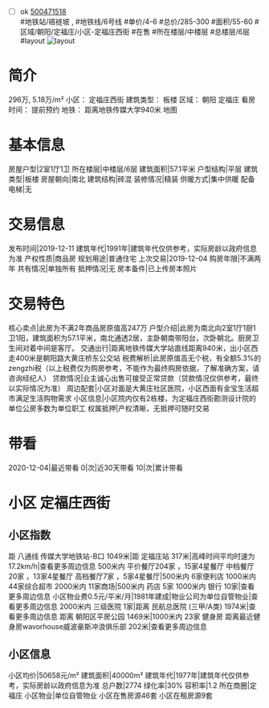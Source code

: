 - [ ] ok [500471518](https://bj.5i5j.com/ershoufang/500471518.html)  
 #地铁站/褡裢坡 ,  #地铁线/6号线
#单价/4-6 #总价/285-300 #面积/55-60   #区域/朝阳/定福庄/小区-定福庄西街 #在售 #所在楼层/中楼层 #总楼层/6层 #layout 
![layout](http://image2.5i5j.com//group2/M00/CB/B5/CgqJNF311KeAT6wVAAGEEvqUG6I659.jpg_P5.jpg) 
# 简介 
 296万,  5.18万/m² 
小区： 定福庄西街
建筑类型： 板楼
区域： 朝阳 定福庄
看房时间： 提前预约
地铁： 距离地铁传媒大学940米 地图
# 基本信息 
 房屋户型|2室1厅1卫
所在楼层|中楼层/6层
建筑面积|57.1平米
户型结构|平层
建筑类型|板楼
房屋朝向|南北
建筑结构|砖混
装修情况|精装
供暖方式|集中供暖
配备电梯|无
# 交易信息 
 发布时间|2019-12-11
建筑年代|1991年|建筑年代仅供参考，实际房龄以政府信息为准
产权性质|商品房
规划用途|普通住宅
上次交易|2019-12-04
购房年限|不满两年
共有情况|单独所有
抵押情况|无
房本备件|已上传房本照片
# 交易特色 
 核心卖点|此房为不满2年商品房原值高247万
户型介绍|此房为南北向2室1厅1厨1卫1阳，建筑面积为57.1平米，南北通透2居，主卧朝南带阳台，次卧朝北。厨房卫生间对着中间是客厅。
交通出行|距离地铁传媒大学站直线距离940米，出小区西走400米是朝阳路大黄庄桥东公交站
税费解析|此房原值高无个税，有全额5.3%的zengzhi税（以上税费仅为购房参考，不能作为最终购房依据，了解准确方案，请咨询经纪人）
贷款情况|业主诚心出售可接受正常贷款（贷款情况仅供参考，最终以实际情况为准）
周边配套|小区对面是大黄庄社区医院，小区西面有金宝生活超市满足生活购物需求
小区信息|小区院内仅有2栋楼，为定福庄西街勘测设计院的单位公房多数为单位职工
权属抵押|产权清晰，无抵押可随时交易
# 带看 
 2020-12-04|最近带看	 0|次|近30天带看	 10|次|累计带看
# 小区 定福庄西街
## 小区指数 
 距 八通线 传媒大学地铁站-B口 1049米|距 定福庄站 317米|高峰时间平均时速为17.2km/h|查看更多周边信息
500米内 平价餐厅204家 ，15家4星餐厅
中档餐厅20家 ，13家4星餐厅
高档餐厅7家 ，5家4星餐厅|500米内 6家便利店
1000米内 44家综合超市
2000米内 11家商场|500米内 药店 5家
1000米内 银行 10家|查看更多周边信息
小区物业费0.5元/平米/月|1981年建成|物业公司为单位自管物业|查看更多周边信息
2000米内 三级医院 1家|距离 民航总医院 (三甲/A类) 1974米|查看更多周边信息
距离 朝阳区平房公园 1469米|1000米内 23家 健身房
距离最近健身房wavorhouse威波豪斯冲浪俱乐部 202米|查看更多周边信息
## 小区信息 
 小区均价|50658元/m²
建筑面积|40000m²
建筑年代|1977年|建筑年代仅供参考，实际房龄以政府信息为准
总户数|2774
绿化率|30%
容积率|1.2
所在商圈|定福庄
小区物业|单位自管物业
小区在售房源46套
小区在租房源9套

